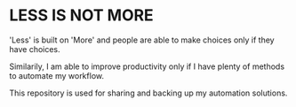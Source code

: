 # LESS IS NOT MORE

'Less' is built on 'More' and people are able to make choices only if they have choices.

Similarily, I am able to improve productivity only if I have plenty of methods to automate my workflow.

This repository is used for sharing and backing up my automation solutions.
